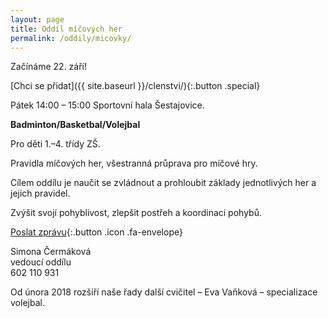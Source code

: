 ```yaml
---
layout: page
title: Oddíl míčových her
permalink: /oddily/micovky/
---
```


Začínáme 22. září!

[Chci se přidat]({{ site.baseurl }}/clenstvi/){:.button .special}

Pátek 14:00 – 15:00 Sportovní hala Šestajovice.

**Badminton/Basketbal/Volejbal**

Pro děti 1.–4. třídy ZŠ.

Pravidla míčových her, všestranná průprava pro míčové hry.

Cílem oddílu je naučit se zvládnout a prohloubit základy jednotlivých her a jejich pravidel.

Zvýšit svojí pohyblivost, zlepšit postřeh a koordinaci pohybů.

[Poslat zprávu](#f){:.button .icon .fa-envelope}

Simona Čermáková  
vedoucí oddílu  
602 110 931

Od února 2018 rozšíří naše řady další cvičitel – Eva Vaňková – specializace volejbal.